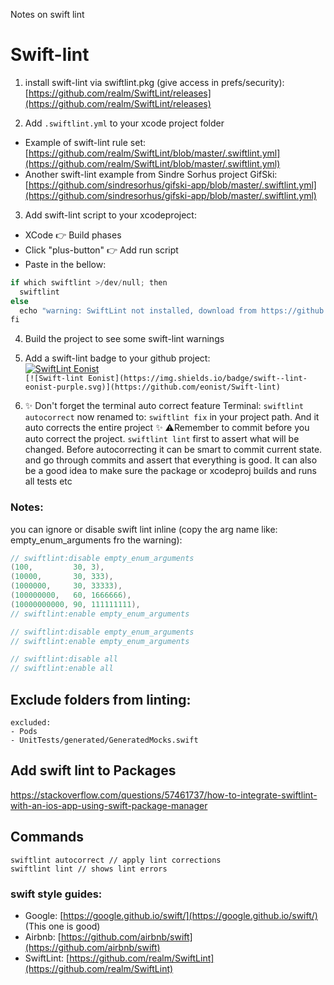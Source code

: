 Notes on swift lint<!--more-->

# Swift-lint

1. install swift-lint via swiftlint.pkg (give access in prefs/security): [https://github.com/realm/SwiftLint/releases](https://github.com/realm/SwiftLint/releases)   

2. Add `.swiftlint.yml` to your xcode project folder
  - Example of swift-lint rule set: [https://github.com/realm/SwiftLint/blob/master/.swiftlint.yml](https://github.com/realm/SwiftLint/blob/master/.swiftlint.yml)
  - Another swift-lint example from Sindre Sorhus project GifSki: [https://github.com/sindresorhus/gifski-app/blob/master/.swiftlint.yml](https://github.com/sindresorhus/gifski-app/blob/master/.swiftlint.yml)

3. Add swift-lint script to your xcodeproject:
  - XCode 👉 Build phases
  - Click "plus-button" 👉 Add run script
  - Paste in the bellow:

```swift
if which swiftlint >/dev/null; then
  swiftlint
else
  echo "warning: SwiftLint not installed, download from https://github.com/realm/SwiftLint"
fi
```

4. Build the project to see some swift-lint warnings

5. Add a swift-lint badge to your github project:  
[![SwiftLint Eonist](https://img.shields.io/badge/SwiftLint-Eonist-purple.svg)](https://github.com/eonist/Swift-lint)  
`[![Swift-lint Eonist](https://img.shields.io/badge/swift--lint-eonist-purple.svg)](https://github.com/eonist/Swift-lint)`

6. ✨ Don't forget the terminal auto correct feature Terminal: `swiftlint autocorrect` now renamed to: `swiftlint fix` in your project path. And it auto corrects the entire project ✨ ⚠️️Remember to commit before you auto correct the project. `swiftlint lint` first to assert what will be changed. Before autocorrecting it can be smart to commit current state. and go through commits and assert that everything is good. It can also be a good idea to make sure the package or xcodeproj builds and runs all tests etc


### Notes:
you can ignore or disable swift lint inline (copy the arg name like: empty_enum_arguments fro the warning):
```swift
// swiftlint:disable empty_enum_arguments
(100,         30, 3),
(10000,       30, 333),
(1000000,     30, 33333),
(100000000,   60, 1666666),
(10000000000, 90, 111111111),
// swiftlint:enable empty_enum_arguments

// swiftlint:disable empty_enum_arguments
// swiftlint:enable empty_enum_arguments

// swiftlint:disable all
// swiftlint:enable all
```

## Exclude folders from linting:
```
excluded:
- Pods
- UnitTests/generated/GeneratedMocks.swift
```

## Add swift lint to Packages
https://stackoverflow.com/questions/57461737/how-to-integrate-swiftlint-with-an-ios-app-using-swift-package-manager

## Commands

```
swiftlint autocorrect // apply lint corrections
swiftlint lint // shows lint errors
```

### swift style guides:
- Google: [https://google.github.io/swift/](https://google.github.io/swift/) (This one is good)
- Airbnb: [https://github.com/airbnb/swift](https://github.com/airbnb/swift) 
- SwiftLint: [https://github.com/realm/SwiftLint](https://github.com/realm/SwiftLint) 